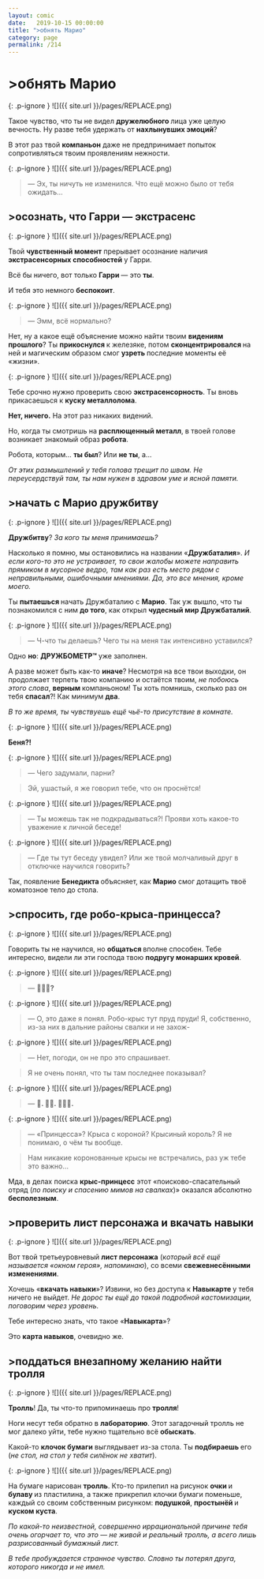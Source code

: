 ```yaml
---
layout: comic
date:   2019-10-15 00:00:00 
title: ">обнять Марио"
category: page
permalink: /214
---
```

# >обнять Марио

{: .p-ignore }
![]({{ site.url }}/pages/REPLACE.png)

Такое чувство, что ты не видел <strong>дружелюбного </strong>лица уже целую вечность. Ну разве тебя удержать от <strong>нахлынувших эмоций</strong>?

В этот раз твой <strong>компаньон</strong> даже не предпринимает попыток сопротивляться твоим проявлениям нежности.

{: .p-ignore }
![]({{ site.url }}/pages/REPLACE.png)

<blockquote>— Эх, ты ничуть не изменился. Что ещё можно было от тебя ожидать…</blockquote>

## >осознать, что Гарри — экстрасенс

{: .p-ignore }
![]({{ site.url }}/pages/REPLACE.png)

Твой <strong>чувственный момент</strong> прерывает осознание наличия <strong>экстрасенсорных способностей</strong> у Гарри. 

Всё бы ничего, вот только <strong>Гарри </strong>— это <strong>ты</strong>. 

И тебя это немного <strong>беспокоит</strong>.

{: .p-ignore }
![]({{ site.url }}/pages/REPLACE.png)

<blockquote>— Эмм, всё нормально?</blockquote>

Нет, ну а какое ещё объяснение можно найти твоим <strong>видениям прошлого</strong>? Ты <strong>прикоснулся </strong>к железяке, потом <strong>сконцентрировался </strong>на ней и магическим образом смог <strong>узреть </strong>последние моменты её «жизни». 

{: .p-ignore }
![]({{ site.url }}/pages/REPLACE.png)

Тебе срочно нужно проверить свою <strong>экстрасенсорность</strong>. Ты вновь прикасаешься к <strong>куску металлолома</strong>.

<strong>Нет, ничего.</strong> На этот раз никаких видений.

Но, когда ты смотришь на <strong>расплющенный металл</strong>, в твоей голове возникает знакомый образ <strong>робота</strong>.

Робота, которым… <strong>ты был</strong>? Или <strong>не ты</strong>, а…

<em>От этих размышлений у тебя голова трещит по швам. Не переусердствуй там, ты нам нужен в здравом уме и ясной памяти.</em>

## >начать с Марио дружбитву

{: .p-ignore }
![]({{ site.url }}/pages/REPLACE.png)

<strong>Дружбитву</strong>? <em>За кого ты меня принимаешь?</em>

Насколько я помню, мы остановились на названии «<strong>Дружбаталия</strong>». <em>И если кого-то это не устраивает, то свои жалобы можете направить прямиком в мусорное ведро, там как раз есть место рядом с неправильными, ошибочными мнениями. Да, это все мнения, кроме моего.</em>

Ты <strong>пытаешься </strong>начать Дружбаталию с <strong>Марио</strong>. Так уж вышло, что ты познакомился с ним <strong>до того</strong>, как открыл <strong>чудесный мир Дружбаталий</strong>.

{: .p-ignore }
![]({{ site.url }}/pages/REPLACE.png)

<blockquote>— Ч-что ты делаешь? Чего ты на меня так интенсивно уставился?</blockquote>

Одно <strong>но</strong>: <strong>ДРУЖБОМЕТР™ </strong>уже заполнен.

А разве может быть как-то <strong>иначе</strong>? Несмотря на все твои выходки, он продолжает терпеть твою компанию и остаётся твоим, <em>не побоюсь этого слова</em>, <strong>верным </strong>компаньоном! Ты хоть помнишь, сколько раз он тебя <strong>спасал</strong>?! Как минимум <strong>два</strong>.

<em>В то же время, ты чувствуешь ещё чьё-то присутствие в комнате.</em>

{: .p-ignore }
![]({{ site.url }}/pages/REPLACE.png)

<strong>Беня?!</strong>

{: .p-ignore }
![]({{ site.url }}/pages/REPLACE.png)

<blockquote>— Чего задумали, парни?</blockquote>

<blockquote>Эй, ушастый, я же говорил тебе, что он проснётся!</blockquote>

{: .p-ignore }
![]({{ site.url }}/pages/REPLACE.png)

<blockquote>— Ты можешь так не подкрадываться?! Прояви хоть какое-то уважение к личной беседе!</blockquote>

{: .p-ignore }
![]({{ site.url }}/pages/REPLACE.png)

<blockquote>— Где ты тут беседу увидел? Или же твой молчаливый друг в отключке научился говорить?</blockquote>

Так, появление <strong>Бенедикта </strong>объясняет, как <strong>Марио</strong> смог дотащить твоё коматозное тело до стола.

## >спросить, где робо-крыса-принцесса?

{: .p-ignore }
![]({{ site.url }}/pages/REPLACE.png)

Говорить ты не научился, но <strong>общаться </strong>вполне способен. Тебе интересно, видели ли эти господа твою <strong>подругу монарших кровей</strong>.

{: .p-ignore }
![]({{ site.url }}/pages/REPLACE.png)

<blockquote>— <strong>🤖🐀👸?</strong></blockquote>

{: .p-ignore }
![]({{ site.url }}/pages/REPLACE.png)

<blockquote>— О, это даже я понял. Робо-крыс тут пруд пруди! Я, собственно, из-за них в дальние районы свалки и не захож-</blockquote>

{: .p-ignore }
![]({{ site.url }}/pages/REPLACE.png)

<blockquote>— Нет, погоди, он не про это спрашивает. </blockquote>

<blockquote>Я не очень понял, что ты там последнее показывал?</blockquote>

{: .p-ignore }
![]({{ site.url }}/pages/REPLACE.png)

<blockquote>— <strong>👸. 👧👑. 🤖🐀👑.</strong></blockquote>

{: .p-ignore }
![]({{ site.url }}/pages/REPLACE.png)

<blockquote>— «Принцесса»? Крыса с короной? Крысиный король? Я не понимаю, о чём ты вообще.</blockquote>

<blockquote>Нам никакие коронованные крысы не встречались, раз уж тебе это важно…</blockquote>

Мда, в делах поиска <strong>крыс-принцесс</strong> этот «поисково-спасательный отряд (<em>по поиску и спасению мимов на свалках</em>)» оказался абсолютно <strong>бесполезным</strong>.

## >проверить лист персонажа и вкачать навыки

{: .p-ignore }
![]({{ site.url }}/pages/REPLACE.png)

Вот твой третьеуровневый <strong>лист персонажа</strong> (к<em>оторый всё ещё называется «окном героя», напоминаю</em>), со всеми <strong>свежевнесёнными изменениями</strong>.

Хочешь «<strong>вкачать навыки</strong>»? Извини, но без доступа к <strong>Навыкарте </strong>у тебя ничего не выйдет. <em>Не дорос ты ещё до такой подробной кастомизации, поговорим через уровень.</em>

Тебе интересно знать, что такое «<strong>Навыкарта</strong>»? 

Это <strong>карта навыков</strong>, очевидно же.

## >поддаться внезапному желанию найти тролля

{: .p-ignore }
![]({{ site.url }}/pages/REPLACE.png)

<strong>Тролль</strong>! Да, ты что-то припоминаешь про <strong>тролля</strong>!

Ноги несут тебя обратно в <strong>лабораторию</strong>. Этот загадочный тролль не мог далеко уйти, тебе нужно тщательно всё <strong>обыскать</strong>.

Какой-то <strong>клочок бумаги</strong> выглядывает из-за стола. Ты <strong>подбираешь </strong>его (<em>не стол, на стол у тебя силёнок не хватит</em>).

{: .p-ignore }
![]({{ site.url }}/pages/REPLACE.png)

На бумаге нарисован <strong>тролль</strong>. Кто-то прилепил на рисунок <strong>очки </strong>и <strong>булаву </strong>из пластилина, а также прикрепил клочки бумаги поменьше, каждый со своим собственным рисунком: <strong>подушкой</strong>, <strong>простынёй </strong>и <strong>куском куста</strong>.

<em>По какой-то неизвестной, совершенно иррациональной причине тебя очень огорчает то, что это — не живой и реальный тролль, а всего лишь разрисованный бумажный лист.</em>

<em>В тебе пробуждается странное чувство. Словно ты потерял друга, которого никогда и не имел.</em>
